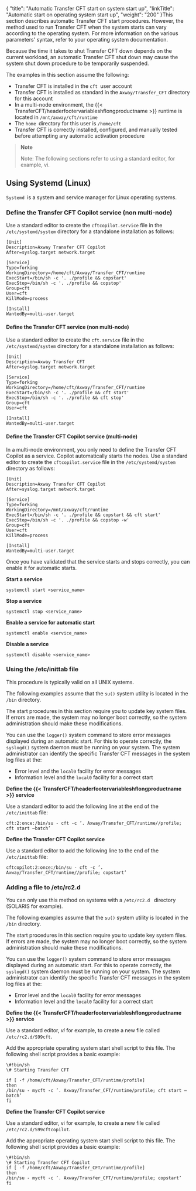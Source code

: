 {
    "title": "Automatic Transfer CFT start on system start up",
    "linkTitle": "Automatic start on operating system start up",
    "weight": "200"
}This section describes automatic Transfer CFT start procedures.
However, the method used to run Transfer CFT when the system starts can vary
according to the operating system. For more information on the various parameters' syntax, refer to your operating system documentation.

Because the time it takes to shut Transfer CFT down depends on the current
workload, an automatic Transfer CFT shut down may cause the system shut down
procedure to be temporarily suspended.

The examples in this section assume the following:

- Transfer CFT is
    installed in the `cft `user account
- Transfer CFT is
    installed as standard in the `Axway/Transfer_CFT` directory for this account
- In a multi-node environment, the {{< TransferCFT/headerfootervariableshflongproductname  >}} runtime is located in `/mnt/axway/cft/runtime`
- The `home `directory
    for this user is `/home/cft`
- Transfer CFT is
    correctly installed, configured, and manually tested before attempting any automatic
    activation procedure

> **Note**
>
> Note: The following sections refer to using a standard editor, for example, vi.

Using Systemd (Linux)
---------------------

`Systemd `is a system and service manager for Linux operating systems.

### Define the Transfer CFT Copilot service (non multi-node)

Use a standard editor to create the `cftcopilot.service` file in the `/etc/systemd/system` directory for a standalone installation as follows:

```
[Unit]
Description=Axway Transfer CFT Copilot
After=syslog.target network.target
 
[Service]
Type=forking
WorkingDirectory=/home/cft/Axway/Transfer_CFT/runtime
ExecStart=/bin/sh -c '. ./profile && copstart'
ExecStop=/bin/sh -c '. ./profile && copstop'
Group=cft
User=cft
KillMode=process
 
[Install]
WantedBy=multi-user.target
```

#### Define the Transfer CFT service (non multi-node)

Use a standard editor to create the `cft.service` file in the `/etc/systemd/system` directory for a standalone installation as follows:

```
[Unit]
Description=Axway Transfer CFT
After=syslog.target network.target
 
[Service]
Type=forking
WorkingDirectory=/home/cft/Axway/Transfer_CFT/runtime
ExecStart=/bin/sh -c '. ./profile && cft start'
ExecStop=/bin/sh -c '. ./profile && cft stop'
Group=cft
User=cft
 
[Install]
WantedBy=multi-user.target
```

#### Define the Transfer CFT Copilot service (multi-node)

In a multi-node environment, you only need to define the Transfer CFT Copilot as a service. Copilot automatically starts the nodes. Use a standard editor to create the `cftcopilot.service` file in the `/etc/systemd/system` directory as follows:

```
[Unit]
Description=Axway Transfer CFT Copilot
After=syslog.target network.target
 
[Service]
Type=forking
WorkingDirectory=/mnt/axway/cft/runtime
ExecStart=/bin/sh -c '. ./profile && copstart && cft start'
ExecStop=/bin/sh -c '. ./profile && copstop -w'
Group=cft
User=cft
KillMode=process
 
[Install]
WantedBy=multi-user.target
```

Once you have validated that the service starts and stops correctly, you can enable it for automatic starts.

****Start a service****

```
systemctl start <service_name>
```

****Stop a service****

```
systemctl stop <service_name>
```

****Enable a service for automatic start****

```
systemctl enable <service_name>
```

****Disable a service****

```
systemctl disable <service_name>
```

### Using the /etc/inittab file

This procedure is typically valid on all UNIX systems.

The following examples assume that the `su()`
system utility is located in the `/bin` directory.

The start procedures in this section require you to update key system files. If errors
are made, the system may no longer boot correctly, so the system administration should make these modifications.

You can use the `logger()` system command to store error messages
displayed during an automatic start. For this to operate correctly,
the `syslogd()` system daemon must be running on your system. The
system administrator can identify the
specific Transfer CFT messages in the system log files at the:

- Error level and the
    `local0` facility for error messages
- Information level
    and the `local0` facility for a correct start

****Define the {{< TransferCFT/headerfootervariableshflongproductname  >}} service****

Use a standard editor to add the following line
at the end of the `/etc/inittab` file:

```
cft:2:once:/bin/su - cft -c ’. Axway/Transfer_CFT/runtime//profile; cft start –batch’
```

****Define the Transfer CFT Copilot service****

Use a standard editor to add the following line to the end of the `/etc/inittab` file:

```
cftcopilot:2:once:/bin/su - cft -c ’. Axway/Transfer_CFT/runtime//profile; copstart’
```

### Adding a file to /etc/rc2.d

You can only use this method on systems with a `/etc/rc2.d `
directory (SOLARIS for example).

The following examples assume that the `su()`
system utility is located in the `/bin` directory.

The start procedures in this section require you to update key system files. If errors
are made, the system may no longer boot correctly, so the system administration should make these modifications.

You can use the `logger()` system command to store error messages
displayed during an automatic start. For this to operate correctly,
the `syslogd()` system daemon must be running on your system. The
system administrator can identify the
specific Transfer CFT messages in the system log files at the:

- Error level and the
    `local0` facility for error messages
- Information level
    and the `local0` facility for a correct start

****Define the {{< TransferCFT/headerfootervariableshflongproductname  >}} service****

Use a standard editor, *vi* for example, to create a new file called
`/etc/rc2.d/S99cft`.  

Add the appropriate operating system start shell script to this
file. The following shell script provides a basic example:

```
\#!bin/sh
\# Starting Transfer CFT
 
if [ -f /home/cft/Axway/Transfer_CFT/runtime/profile]
then
/bin/su - mycft -c ’. Axway/Transfer_CFT/runtime/profile; cft start –batch’
fi
```

****Define the Transfer CFT Copilot service****

Use a standard editor, vi for example, to create a new file called `/etc/rc2.d/S99cftcopilot`.

Add the appropriate operating system start shell script to this file. The following shell script provides a basic example:

```
\#!bin/sh
\# Starting Transfer CFT Copilot
if [ -f /home/cft/Axway/Transfer_CFT/runtime/profile]
then
/bin/su - mycft -c ’. Axway/Transfer_CFT/runtime/profile; copstart’
fi
```

